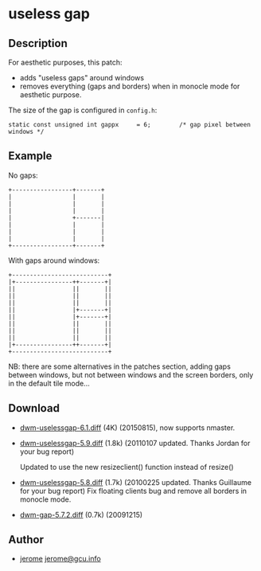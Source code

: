 # useless gap

## Description

For aesthetic purposes, this patch:

- adds "useless gaps" around windows
- removes everything (gaps and borders) when in monocle mode for aesthetic purpose.

The size of the gap is configured in `config.h`:

```
static const unsigned int gappx     = 6;        /* gap pixel between windows */
```

## Example

No gaps:

    +-----------------+-------+
    |                 |       |
    |                 |       |
    |                 |       |
    |                 +-------|
    |                 |       |
    |                 |       |
    |                 |       |
    +-----------------+-------+

With gaps around windows:

    +---------------------------+
    |+----------------++-------+|
    ||                ||       ||
    ||                ||       ||
    ||                ||       ||
    ||                |+-------+|
    ||                |+-------+|
    ||                ||       ||
    ||                ||       ||
    ||                ||       ||
    |+----------------++-------+|
    +---------------------------+

NB: there are some alternatives in the patches section, adding gaps between
windows, but not between windows and the screen borders, only in the default
tile mode...


## Download

* [dwm-uselessgap-6.1.diff](dwm-uselessgap-6.1.diff) (4K) (20150815), now supports nmaster.
* [dwm-uselessgap-5.9.diff](dwm-uselessgap-5.9.diff) (1.8k) (20110107 updated. Thanks Jordan for your bug report)

	Updated to use the new resizeclient() function instead of resize()

* [dwm-uselessgap-5.8.diff](dwm-uselessgap-5.8.diff) (1.7k) (20100225 updated. Thanks Guillaume for your bug report)
	Fix floating clients bug and remove all borders in monocle mode.

* [dwm-gap-5.7.2.diff](dwm-gap-5.7.2.diff) (0.7k) (20091215)

## Author

* [jerome](http://blog.jardinmagique.info) <jerome@gcu.info>

